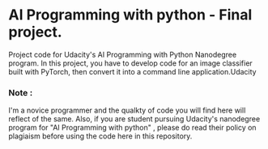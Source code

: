 # AI Programming with python - Final project.
Project code for Udacity's AI Programming with Python Nanodegree program. In this project, you have to develop code for an image classifier built with PyTorch, then convert it into a command line application.Udacity 
### Note :
I'm  a novice programmer and the qualkty of code you will find here will reflect of the same. Also, if you are student pursuing Udacity's nanodegree program for "AI Programming with python" , please do read their policy on plagiaism before using the code here in this repository. 
